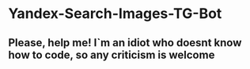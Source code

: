 # Yandex-Search-Images-TG-Bot

## Please, help me! I`m an idiot who doesnt know how to code, so any criticism is welcome
